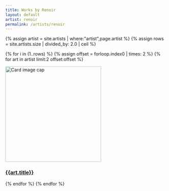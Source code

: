 ```yaml
---
title: Works by Renoir
layout: default
artist: renoir
permalink: /artists/renoir
---
```

<div class="container mb-3">
  <div class="row">
{% assign artist  = site.artists | where:"artist",page.artist %}
{% assign rows = site.artists.size | divided_by: 2.0 | ceil %}

{% for i in (1..rows) %}
{% assign offset = forloop.index0 | times: 2 %}
    {% for art in artist limit:2 offset:offset %}
    <div class="col-md-4 mb-3">
      <div class="card h-100" >
        <a href="{{site.baseurl}}{{ art.permalink }}" class="stretched-link">
          <img class="card-img-top square" src="{{art.preview}}" alt="Card image cap" width="300" height="300"/>
        </a>
        <div class="card-body">
          <h3 class="lead mt-2">
            <a href="{{site.baseurl}}{{ art.permalink }}" class="stretched-link">{{art.title}}</a>
          </h3>
        </div>
      </div>
    </div>
    {% endfor %}
  {% endfor %}
  </div>
</div>
